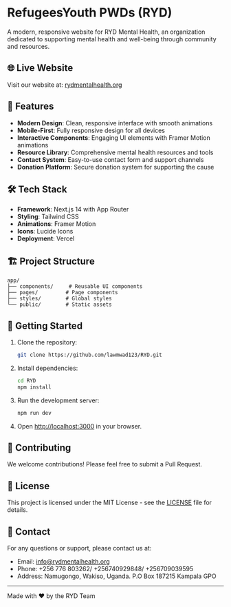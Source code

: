# RefugeesYouth PWDs (RYD)

A modern, responsive website for RYD Mental Health, an organization dedicated to supporting mental health and well-being through community and resources.

## 🌐 Live Website
Visit our website at: [rydmentalhealth.org](https://rydmentalhealth.org)

## 🚀 Features

- **Modern Design**: Clean, responsive interface with smooth animations
- **Mobile-First**: Fully responsive design for all devices
- **Interactive Components**: Engaging UI elements with Framer Motion animations
- **Resource Library**: Comprehensive mental health resources and tools
- **Contact System**: Easy-to-use contact form and support channels
- **Donation Platform**: Secure donation system for supporting the cause

## 🛠️ Tech Stack

- **Framework**: Next.js 14 with App Router
- **Styling**: Tailwind CSS
- **Animations**: Framer Motion
- **Icons**: Lucide Icons
- **Deployment**: Vercel

## 🏗️ Project Structure

```
app/
├── components/     # Reusable UI components
├── pages/         # Page components
├── styles/        # Global styles
└── public/        # Static assets
```

## 🚀 Getting Started

1. Clone the repository:
   ```bash
   git clone https://github.com/lawmwad123/RYD.git
   ```

2. Install dependencies:
   ```bash
   cd RYD
   npm install
   ```

3. Run the development server:
   ```bash
   npm run dev
   ```

4. Open [http://localhost:3000](http://localhost:3000) in your browser.

## 📝 Contributing

We welcome contributions! Please feel free to submit a Pull Request.

## 📄 License

This project is licensed under the MIT License - see the [LICENSE](LICENSE) file for details.

## 🤝 Contact

For any questions or support, please contact us at:
- Email: info@rydmentalhealth.org
- Phone: +256 776 803262/ +256740929848/ +256709039595
- Address: Namugongo, Wakiso, Uganda. 
P.O Box 187215 Kampala GPO

---

Made with ❤️ by the RYD Team
